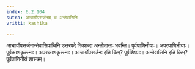 ```yaml
---
index: 6.2.104
sutra: आचार्यौपसर्जनश् च अन्तेवासिनि
vritti: kashika

---
```

आचार्योपसर्जनान्तेवासिवाचिनि उत्तरपदे दिक्शब्दा अन्तोदात्ताः भवन्ति। पुर्वपाणिनीयाः। अपरपाणिनीयाः। पूर्वकाशकृत्स्नाः। अपरकाशकृत्स्नाः। आचार्योपसर्जनः इति किम्? पूर्वशिष्याः। अन्तेवासिनि इति किम्? पूर्वपाणिनीयं शास्त्रम्।